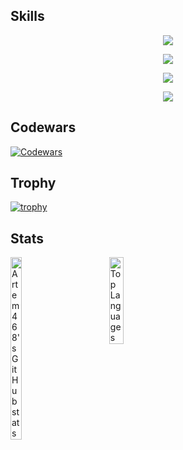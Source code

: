 ## Skills

<p align="center">
  <img src="https://skillicons.dev/icons?i=python,rust,go,kotlin,js,ts,html,css"/>
</p>
<p align="center">
    <img src="https://skillicons.dev/icons?i=django,fastapi,actix,react,nextjs,tailwind"/>
</p>
<p align="center">
    <img src="https://skillicons.dev/icons?i=postgres,mysql,sqlite,redis,mongodb"/>
</p>
<p align="center">
    <img src="https://skillicons.dev/icons?i=docker,nginx,linux,kali,graphql,github,githubactions"/>
</p>

## Codewars

[![Codewars](https://www.codewars.com/users/BALDEZH/badges/large)](https://www.codewars.com/users/BALDEZH)

## Trophy

[![trophy](https://github-profile-trophy.vercel.app/?username=Artem468&theme=onedark)](https://github.com/ryo-ma/github-profile-Artem468)

## Stats

<div style="display: flex; gap: 16px; align-items: flex-start; width: 50%;">

  <div style="display: flex; flex-direction: column; gap: 16px;">
    <a href="https://www.github.com/Artem468" style="width: 50%">
      <img style="width: 50%" src="https://github-readme-stats.vercel.app/api?username=Artem468&show_icons=true&hide=&count_private=true&title_color=ffffff&text_color=ffffff&icon_color=22c55e&bg_color=242938&hide_border=true&show_icons=tru&custom_title=My%20%Stats" alt="Artem468's GitHub stats" />
    </a>
  </div>
<div>
  <a href="https://github.com/Artem468" style="width: 50%">
    <img style="width: 50%" src="https://github-readme-stats.vercel.app/api/top-langs/?username=Artem468&langs_count=10&title_color=ffffff&text_color=ffffff&icon_color=22c55e&bg_color=242938&hide_border=true&locale=en&custom_title=Top%20%Languages" alt="Top Languages" />
  </a>
</div>
</div>
